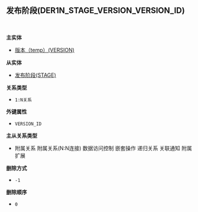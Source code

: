 ## 发布阶段(DER1N_STAGE_VERSION_VERSION_ID) <!-- {docsify-ignore-all} -->



<br>
<p class="panel-title"><b>主实体</b></p>

* [版本（temp）(VERSION)](module/ProjMgmt/Version)

<p class="panel-title"><b>从实体</b></p>

* [发布阶段(STAGE)](module/ProjMgmt/Stage)

<p class="panel-title"><b>关系类型</b></p>

* `1:N关系`

<p class="panel-title"><b>外键属性</b></p>

* `VERSION_ID`

<p class="panel-title"><b>主从关系类型</b></p>

* <i class="fa fa-square"/></i> 附属关系 <i class="fa fa-square"/></i> 附属关系(N:N连接) <i class="fa fa-square"/></i> 数据访问控制 <i class="fa fa-square"/></i> 嵌套操作 <i class="fa fa-square"/></i> 递归关系 <i class="fa fa-square"/></i> 关联通知 <i class="fa fa-square"/></i> 附属扩展

<p class="panel-title"><b>删除方式</b></p>

* `-1`

<p class="panel-title"><b>删除顺序</b></p>

* `0`
